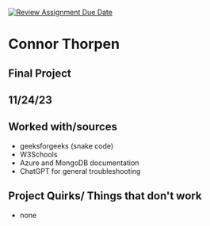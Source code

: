 [![Review Assignment Due Date](https://classroom.github.com/assets/deadline-readme-button-24ddc0f5d75046c5622901739e7c5dd533143b0c8e959d652212380cedb1ea36.svg)](https://classroom.github.com/a/SHHB_kJA)
# Connor Thorpen
## Final Project
## 11/24/23
## Worked with/sources 
* geeksforgeeks (snake code)
* W3Schools
* Azure and MongoDB documentation
* ChatGPT for general troubleshooting
## Project Quirks/ Things that don't work
* none
